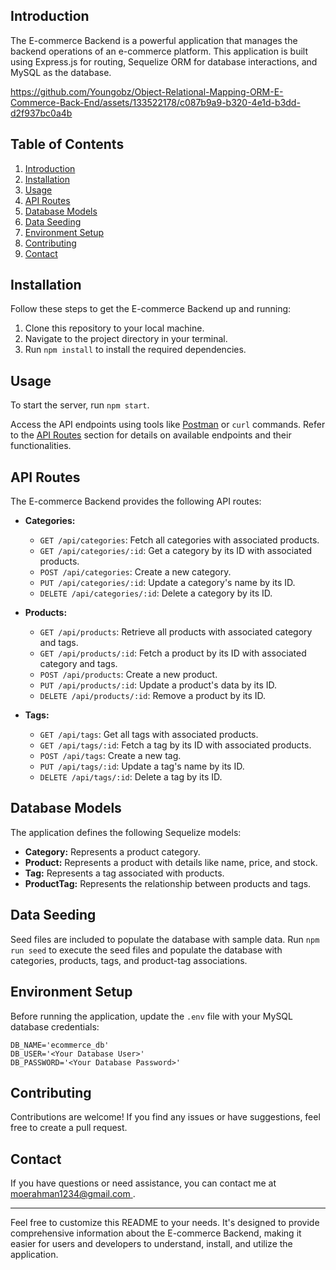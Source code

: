 ## Introduction <a name="introduction"></a>

The E-commerce Backend is a powerful application that manages the backend operations of an e-commerce platform. This application is built using Express.js for routing, Sequelize ORM for database interactions, and MySQL as the database.


https://github.com/Youngobz/Object-Relational-Mapping-ORM-E-Commerce-Back-End/assets/133522178/c087b9a9-b320-4e1d-b3dd-d2f937bc0a4b


## Table of Contents

1. [Introduction](#introduction)
2. [Installation](#installation)
3. [Usage](#usage)
4. [API Routes](#api-routes)
5. [Database Models](#database-models)
6. [Data Seeding](#data-seeding)
7. [Environment Setup](#environment-setup)
8. [Contributing](#contributing)
9. [Contact](#contact)

## Installation <a name="installation"></a>

Follow these steps to get the E-commerce Backend up and running:

1. Clone this repository to your local machine.
2. Navigate to the project directory in your terminal.
3. Run `npm install` to install the required dependencies.

## Usage <a name="usage"></a>

To start the server, run `npm start`.

Access the API endpoints using tools like [Postman](https://www.postman.com/) or `curl` commands. Refer to the [API Routes](#api-routes) section for details on available endpoints and their functionalities.

## API Routes <a name="api-routes"></a>

The E-commerce Backend provides the following API routes:

- **Categories:**

  - `GET /api/categories`: Fetch all categories with associated products.
  - `GET /api/categories/:id`: Get a category by its ID with associated products.
  - `POST /api/categories`: Create a new category.
  - `PUT /api/categories/:id`: Update a category's name by its ID.
  - `DELETE /api/categories/:id`: Delete a category by its ID.

- **Products:**

  - `GET /api/products`: Retrieve all products with associated category and tags.
  - `GET /api/products/:id`: Fetch a product by its ID with associated category and tags.
  - `POST /api/products`: Create a new product.
  - `PUT /api/products/:id`: Update a product's data by its ID.
  - `DELETE /api/products/:id`: Remove a product by its ID.

- **Tags:**
  - `GET /api/tags`: Get all tags with associated products.
  - `GET /api/tags/:id`: Fetch a tag by its ID with associated products.
  - `POST /api/tags`: Create a new tag.
  - `PUT /api/tags/:id`: Update a tag's name by its ID.
  - `DELETE /api/tags/:id`: Delete a tag by its ID.

## Database Models <a name="database-models"></a>

The application defines the following Sequelize models:

- **Category:** Represents a product category.
- **Product:** Represents a product with details like name, price, and stock.
- **Tag:** Represents a tag associated with products.
- **ProductTag:** Represents the relationship between products and tags.

## Data Seeding <a name="data-seeding"></a>

Seed files are included to populate the database with sample data. Run `npm run seed` to execute the seed files and populate the database with categories, products, tags, and product-tag associations.

## Environment Setup <a name="environment-setup"></a>

Before running the application, update the `.env` file with your MySQL database credentials:

```dotenv
DB_NAME='ecommerce_db'
DB_USER='<Your Database User>'
DB_PASSWORD='<Your Database Password>'
```

## Contributing <a name="contributing"></a>

Contributions are welcome! If you find any issues or have suggestions, feel free to create a pull request.

## Contact <a name="contact"></a>

If you have questions or need assistance, you can contact me at [moerahman1234@gmail.com ](mailto:your.email@example.com).

---

Feel free to customize this README to your needs. It's designed to provide comprehensive information about the E-commerce Backend, making it easier for users and developers to understand, install, and utilize the application.
